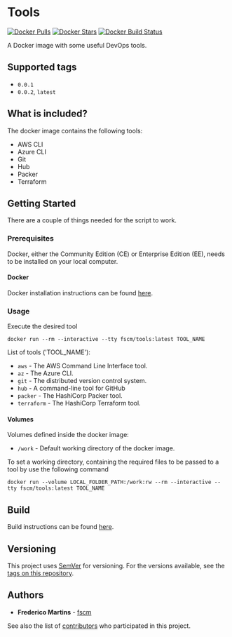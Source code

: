 # Tools

[![Docker Pulls](https://img.shields.io/docker/pulls/fscm/tools.svg?color=black&logo=docker&logoColor=white&style=flat-square)](https://hub.docker.com/r/fscm/tools)
[![Docker Stars](https://img.shields.io/docker/stars/fscm/tools.svg?color=black&logo=docker&logoColor=white&style=flat-square)](https://hub.docker.com/r/fscm/tools)
[![Docker Build Status](https://img.shields.io/docker/cloud/build/fscm/tools.svg?color=black&logo=docker&logoColor=white&style=flat-square)](https://hub.docker.com/r/fscm/tools)

A Docker image with some useful DevOps tools.

## Supported tags

- `0.0.1`
- `0.0.2`, `latest`

## What is included?

The docker image contains the following tools:

- AWS CLI
- Azure CLI
- Git
- Hub
- Packer
- Terraform

## Getting Started

There are a couple of things needed for the script to work.

### Prerequisites

Docker, either the Community Edition (CE) or Enterprise Edition (EE), needs to
be installed on your local computer.

#### Docker

Docker installation instructions can be found
[here](https://docs.docker.com/install/).

### Usage

Execute the desired tool

```
docker run --rm --interactive --tty fscm/tools:latest TOOL_NAME
```

List of tools ('TOOL_NAME'):
* `aws` - The AWS Command Line Interface tool.
* `az` - The Azure CLI.
* `git` - The distributed version control system.
* `hub` - A command-line tool for GitHub
* `packer` - The HashiCorp Packer tool.
* `terraform` - The HashiCorp Terraform tool.


#### Volumes

Volumes defined inside the docker image:

* `/work` - Default working directory of the docker image.

To set a working directory, containing the required files to be passed to a
tool by use the following command

```
docker run --volume LOCAL_FOLDER_PATH:/work:rw --rm --interactive --tty fscm/tools:latest TOOL_NAME
```

## Build

Build instructions can be found
[here](https://github.com/fscm/docker-tools/blob/master/README.build.md).

## Versioning

This project uses [SemVer](http://semver.org/) for versioning. For the versions
available, see the [tags on this repository](https://github.com/fscm/docker-tools/tags).

## Authors

* **Frederico Martins** - [fscm](https://github.com/fscm)

See also the list of [contributors](https://github.com/fscm/docker-tools/contributors)
who participated in this project.
